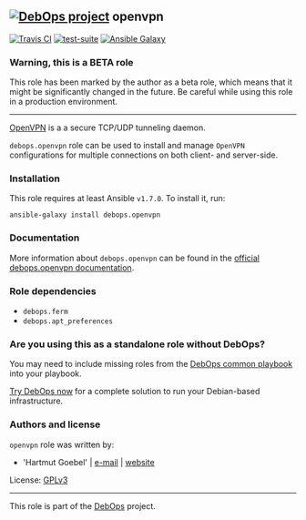 ## [![DebOps project](http://debops.org/images/debops-small.png)](http://debops.org) openvpn

[![Travis CI](http://img.shields.io/travis/debops/ansible-openvpn.svg?style=flat)](http://travis-ci.org/debops/ansible-openvpn) [![test-suite](http://img.shields.io/badge/test--suite-ansible--openvpn-blue.svg?style=flat)](https://github.com/debops/test-suite/tree/master/ansible-openvpn/)  [![Ansible Galaxy](http://img.shields.io/badge/galaxy-debops.openvpn-660198.svg?style=flat)](https://galaxy.ansible.com/list#/roles/1580)
### Warning, this is a BETA role

This role has been marked by the author as a beta role, which means that it
might be significantly changed in the future. Be careful while using this role
in a production environment.

***

[OpenVPN](http://openvpn.org/) is a a secure TCP/UDP tunneling daemon.

`debops.openvpn` role can be used to install and manage `OpenVPN`
configurations for multiple connections on both client- and
server-side.


### Installation

This role requires at least Ansible `v1.7.0`. To install it, run:

    ansible-galaxy install debops.openvpn

### Documentation

More information about `debops.openvpn` can be found in the
[official debops.openvpn documentation](http://docs.debops.org/en/latest/ansible/roles/debops.openvpn.html).


### Role dependencies

- `debops.ferm`
- `debops.apt_preferences`

### Are you using this as a standalone role without DebOps?

You may need to include missing roles from the [DebOps common
playbook](https://github.com/debops/debops-playbooks/blob/master/playbooks/common.yml)
into your playbook.

[Try DebOps now](https://github.com/debops/debops) for a complete solution to run your Debian-based infrastructure.


### Authors and license

`openvpn` role was written by:
- 'Hartmut Goebel' | [e-mail](mailto:'h.goebel@crazy-compilers.com) | [website](http://www.crazy-compilers.com)

License: [GPLv3](https://tldrlegal.com/license/gnu-general-public-license-v3-%28gpl-3%29)

***

This role is part of the [DebOps](http://debops.org/) project.
